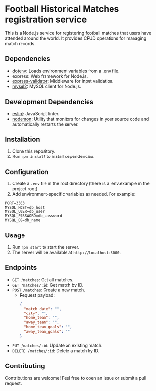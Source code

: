 # Football Historical Matches registration service

This is a Node.js service for registering football matches that users have attended around the world. It provides CRUD operations for managing match records.

## Dependencies

- [dotenv](https://www.npmjs.com/package/dotenv): Loads environment variables from a .env file.
- [express](https://www.npmjs.com/package/express): Web framework for Node.js.
- [express-validator](https://www.npmjs.com/package/express-validator): Middleware for input validation.
- [mysql2](https://www.npmjs.com/package/mysql2): MySQL client for Node.js.
  
## Development Dependencies

- [eslint](https://www.npmjs.com/package/eslint): JavaScript linter.
- [nodemon](https://www.npmjs.com/package/nodemon): Utility that monitors for changes in your source code and automatically restarts the server.

## Installation

1. Clone this repository.
2. Run `npm install` to install dependencies.

## Configuration

1. Create a `.env` file in the root directory (there is a .env.example in the project root)
2. Add environment-specific variables as needed. For example:

```
PORT=3333
MYSQL_HOST=db_host
MYSQL_USER=db_user
MYSQL_PASSWORD=db_password
MYSQL_DB=db_name
```

## Usage

1. Run `npm start` to start the server.
2. The server will be available at `http://localhost:3000`.

## Endpoints

- `GET /matches`: Get all matches.
- `GET /matches/:id`: Get match by ID.
- `POST /matches`: Create a new match.
  - Request payload:
    ```json
    {
      "match_date": "",
      "city": "",
      "home_team": "",
      "away_team": "",
      "home_team_goals": "",
      "away_team_goals": ""
    }
    ```
- `PUT /matches/:id`: Update an existing match.
- `DELETE /matches/:id`: Delete a match by ID.

## Contributing

Contributions are welcome! Feel free to open an issue or submit a pull request.